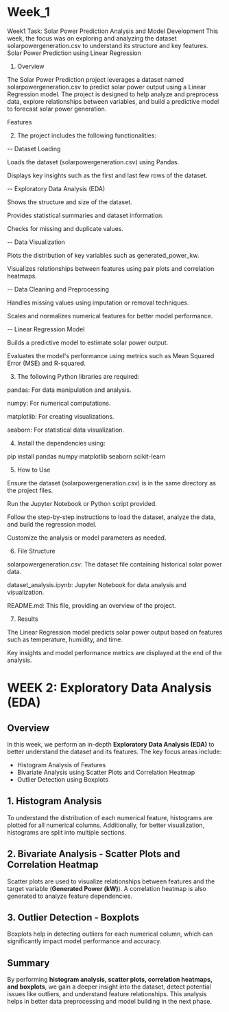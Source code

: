 # Week_1
Week1 Task: Solar Power Prediction Analysis and Model Development  This week, the focus was on exploring and analyzing the dataset solarpowergeneration.csv to understand its structure and key features.
Solar Power Prediction using Linear Regression

1. Overview

The Solar Power Prediction project leverages a dataset named solarpowergeneration.csv to predict solar power output using a Linear Regression model. The project is designed to help analyze and preprocess data, explore relationships between variables, and build a predictive model to forecast solar power generation.

Features

2. The project includes the following functionalities:

-- Dataset Loading

Loads the dataset (solarpowergeneration.csv) using Pandas.

Displays key insights such as the first and last few rows of the dataset.

-- Exploratory Data Analysis (EDA)

Shows the structure and size of the dataset.

Provides statistical summaries and dataset information.

Checks for missing and duplicate values.

-- Data Visualization

Plots the distribution of key variables such as generated_power_kw.

Visualizes relationships between features using pair plots and correlation heatmaps.

-- Data Cleaning and Preprocessing

Handles missing values using imputation or removal techniques.

Scales and normalizes numerical features for better model performance.

-- Linear Regression Model

Builds a predictive model to estimate solar power output.

Evaluates the model's performance using metrics such as Mean Squared Error (MSE) and R-squared.


3. The following Python libraries are required:

pandas: For data manipulation and analysis.

numpy: For numerical computations.

matplotlib: For creating visualizations.

seaborn: For statistical data visualization.



4. Install the dependencies using:

pip install pandas numpy matplotlib seaborn scikit-learn


5. How to Use

Ensure the dataset (solarpowergeneration.csv) is in the same directory as the project files.

Run the Jupyter Notebook or Python script provided.

Follow the step-by-step instructions to load the dataset, analyze the data, and build the regression model.

Customize the analysis or model parameters as needed.


6. File Structure

solarpowergeneration.csv: The dataset file containing historical solar power data.

dataset_analysis.ipynb: Jupyter Notebook for data analysis and visualization.

README.md: This file, providing an overview of the project.


7. Results

The Linear Regression model predicts solar power output based on features such as temperature, humidity, and time.

Key insights and model performance metrics are displayed at the end of the analysis.


# WEEK 2: Exploratory Data Analysis (EDA)

## Overview
In this week, we perform an in-depth **Exploratory Data Analysis (EDA)** to better understand the dataset and its features. The key focus areas include:

- Histogram Analysis of Features
- Bivariate Analysis using Scatter Plots and Correlation Heatmap
- Outlier Detection using Boxplots

## 1. Histogram Analysis
To understand the distribution of each numerical feature, histograms are plotted for all numerical columns. Additionally, for better visualization, histograms are split into multiple sections.

## 2. Bivariate Analysis - Scatter Plots and Correlation Heatmap
Scatter plots are used to visualize relationships between features and the target variable (**Generated Power (kW)**). A correlation heatmap is also generated to analyze feature dependencies.

## 3. Outlier Detection - Boxplots
Boxplots help in detecting outliers for each numerical column, which can significantly impact model performance and accuracy.

## Summary
By performing **histogram analysis, scatter plots, correlation heatmaps, and boxplots**, we gain a deeper insight into the dataset, detect potential issues like outliers, and understand feature relationships. This analysis helps in better data preprocessing and model building in the next phase.





